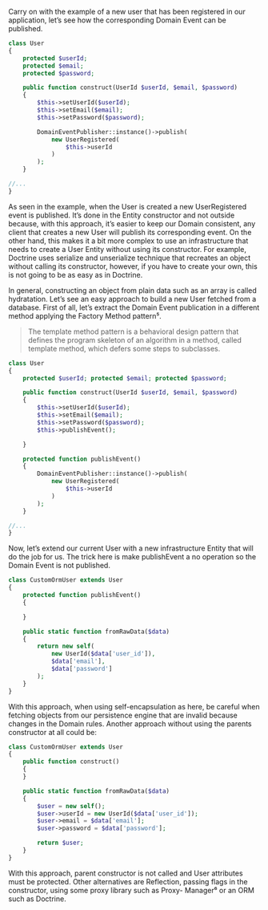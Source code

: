 Carry on with the example of a new user that has been registered in our application, let’s see how the corresponding Domain Event can be published.

```php
class User
{
    protected $userId;
    protected $email; 
    protected $password;

    public function construct(UserId $userId, $email, $password)
    {
        $this->setUserId($userId);
        $this->setEmail($email);
        $this->setPassword($password);

        DomainEventPublisher::instance()->publish(
            new UserRegistered(
                $this->userId
            )
        );
    }

//...
}
```

As seen in the example, when the User is created a new UserRegistered event is published. It’s done in the Entity constructor and not outside because, with this approach, it’s easier to keep our Domain consistent, any client that creates a new User will publish its corresponding event. On the other hand, this makes it a bit more complex to use an infrastructure that needs to create a User Entity without using its constructor. For example, Doctrine uses serialize and unserialize technique that recreates an object without calling its constructor, however, if you have to create your own, this is not going to be as easy as in Doctrine.

In general, constructing an object from plain data such as an array is called hydratation. Let’s see an easy approach to build a new User fetched from a database. First of all, let’s extract the Domain Event publication in a different method applying the Factory Method pattern⁵.

> The template method pattern is a behavioral design pattern that defines the program skeleton of an algorithm in a method, called template method, which defers some steps to subclasses.

```php
class User
{
    protected $userId; protected $email; protected $password;

    public function construct(UserId $userId, $email, $password)
    {
        $this->setUserId($userId);
        $this->setEmail($email);
        $this->setPassword($password);
        $this->publishEvent();

    }

    protected function publishEvent()
    {
        DomainEventPublisher::instance()->publish(
            new UserRegistered(
                $this->userId
            )
        );
    }

//...
}
```

Now, let’s extend our current User with a new infrastructure Entity that will do the job for us. The trick here is make publishEvent a no operation so the Domain Event is not published.

```php
class CustomOrmUser extends User
{
    protected function publishEvent()
    {

    }

    public static function fromRawData($data)
    {
        return new self(
            new UserId($data['user_id']),
            $data['email'],
            $data['password']
        );
    }
}
```

With this approach, when using self-encapsulation as here, be careful when fetching objects from our persistence engine that are invalid because changes in the Domain rules. Another approach without using the parents constructor at all could be:

```php
class CustomOrmUser extends User
{
    public function construct()
    {
    }

    public static function fromRawData($data)
    {
        $user = new self();
        $user->userId = new UserId($data['user_id']);
        $user->email = $data['email'];
        $user->password = $data['password'];

        return $user;
    }
}
```

With this approach, parent constructor is not called and User attributes must be protected. Other alternatives are Reflection, passing flags in the constructor, using some proxy library such as Proxy- Manager⁶ or an ORM such as Doctrine.

